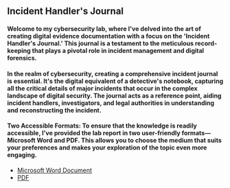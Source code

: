 <h2>Incident Handler's Journal</h2>
<h4>Welcome to my cybersecurity lab, where I've delved into the art of creating digital evidence documentation with a focus on the 'Incident Handler's Journal.' This journal is a testament to the meticulous record-keeping that plays a pivotal role in incident management and digital forensics.</h4>

<h4>In the realm of cybersecurity, creating a comprehensive incident journal is essential. It's the digital equivalent of a detective's notebook, capturing all the critical details of major incidents that occur in the complex landscape of digital security. The journal acts as a reference point, aiding incident handlers, investigators, and legal authorities in understanding and reconstructing the incident.</h4>

<h4>Two Accessible Formats: To ensure that the knowledge is readily accessible, I've provided the lab report in two user-friendly formats—Microsoft Word and PDF. This allows you to choose the medium that suits your preferences and makes your exploration of the topic even more engaging.</h4>

- [Microsoft Word Document](https://github.com/pbroding/incident-handlers-journal/blob/main/Incident-handler-s-journal-PB.docx)
- [PDF](https://github.com/pbroding/incident-handlers-journal/blob/main/Incident-handler-s-journal-PB.pdf)
